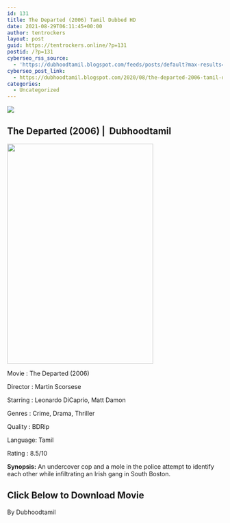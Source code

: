 ```yaml
---
id: 131
title: The Departed (2006) Tamil Dubbed HD
date: 2021-08-29T06:11:45+00:00
author: tentrockers
layout: post
guid: https://tentrockers.online/?p=131
postid: /?p=131
cyberseo_rss_source:
  - 'https://dubhoodtamil.blogspot.com/feeds/posts/default?max-results=150&start-index=151'
cyberseo_post_link:
  - https://dubhoodtamil.blogspot.com/2020/08/the-departed-2006-tamil-dubbed-hd.html
categories:
  - Uncategorized
---
```

<div class="media_block">
  <img src="https://1.bp.blogspot.com/-HtisZv2wwCg/XyrJEvTjvII/AAAAAAAABAA/iqHGv_stlOUOROqSKx0n1Fl7KgBdSTgGACLcBGAsYHQ/s72-w341-h512-c/images%2B%252823%2529.jpeg" class="media_thumbnail" />
</div>

## <span>The Departed (2006) |&nbsp; Dubhoodtamil</span>

<div class="separator">
  <a href="https://1.bp.blogspot.com/-HtisZv2wwCg/XyrJEvTjvII/AAAAAAAABAA/iqHGv_stlOUOROqSKx0n1Fl7KgBdSTgGACLcBGAsYHQ/s678/images%2B%252823%2529.jpeg"><img loading="lazy" border="0" data-original-height="678" data-original-width="452" height="512" src="https://1.bp.blogspot.com/-HtisZv2wwCg/XyrJEvTjvII/AAAAAAAABAA/iqHGv_stlOUOROqSKx0n1Fl7KgBdSTgGACLcBGAsYHQ/w341-h512/images%2B%252823%2529.jpeg" width="341" /></a>
</div>

Movie	<span></span>:	<span></span>The Departed (2006)

Director	<span></span>:	<span></span>Martin Scorsese&nbsp;

Starring	<span></span>:	<span></span>Leonardo DiCaprio, Matt Damon

Genres	<span></span>:	<span></span>Crime, Drama, Thriller

Quality	<span></span>:	<span></span>BDRip

Language:	<span></span>Tamil&nbsp;

Rating	<span></span>:	<span></span>8.5/10&nbsp;

**Synopsis:** An undercover cop and a mole in the police attempt to identify each other while infiltrating an Irish gang in South Boston.

## **<span>Click Below to Download Movie</span>**

By Dubhoodtamil